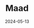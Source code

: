 ---  
layout: startup_page  
title: "Maad"  
id: "maad.io"  
permalink: "/maadmaad.io05132024/"  
website: "https://maad.io/en/"  
funding_round: "Seed"  
funding_amount: "$3.2M"  
investors: "Ventures Platform, Seedstars International Ventures, Reflect Ventures, Oui Capital, Launch Africa, Voltron Capital, Alumni Ventures, Proparco"  
about: "Maad is a B2B e-commerce platform connecting informal retailers (mom-and-pop stores) with FMCG suppliers in Senegal and the Francophone region. It offers an end-to-end distribution solution, addressing stockouts and high inventory costs by providing direct sourcing, warehousing, and delivery services. The platform aims to improve efficiency and reliability for both suppliers and retailers."  
markets: "B2B e-commerce, FMCG, E-Commerce Platforms, Marketplace, Wholesale"  
hq: "Dakar, Dakar, Senegal"  
founded_year: "2020"  
linkedin: "https://www.linkedin.com/company/maad-io"  
twitter: ""  
instagram: ""  
facebook: "https://m.facebook.com/Maadio-2298803966875121"  
crunchbase: "https://www.crunchbase.com/organization/maad-549f"  
pitchbook: ""  

date_display: "13-May-2024"  
date: "2024-05-13"

# SEO Optimization  
meta_title: "Maad - Seed Funding ($3.2M)"  
meta_description: "Maad, Maad is a B2B e-commerce platform connecting informal retailers (mom-and-pop stores) with FMCG suppliers in Senegal and the Francophone region. It off..."  
meta_keywords: "Maad, B2B e-commerce, FMCG, E-Commerce Platforms, Marketplace, Wholesale, Seed funding"  
canonical_url: "https://startup.projectstartups.com/maadmaad.io05132024/"  
---